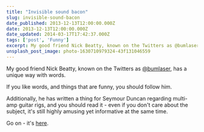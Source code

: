```yaml
---
title: "Invisible sound bacon"
slug: invisible-sound-bacon
date_published: 2013-12-13T12:00:00.000Z
date: 2013-12-13T12:00:00.000Z
date_updated: 2014-03-17T17:42:37.000Z
tags: ['post', 'Funny']
excerpt: My good friend Nick Beatty, known on the Twitters as @bumlaser, has a unique way with words.
unsplash_post_image: photo-1630710979324-43f131046559
---
```


My good friend Nick Beatty, known on the Twitters as [@bumlaser](http://www.twitter.com/bumlaser), has a unique way with words.

If you like words, and things that are funny, you should follow him.

Additionally, he has written a thing for Seymour Duncan regarding multi-amp guitar rigs, and you should read it - even if you don't care about the subject, it's still highly amusing yet informative at the same time.

Go on - it's [here](http://www.seymourduncan.com/blog/the-tone-garage/multi-amp-rigs-101/).

